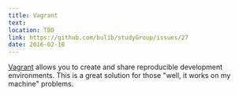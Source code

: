 ```yaml
---
title: Vagrant
text: 
location: TBD 
link: https://github.com/bulib/studyGroup/issues/27
date: 2016-02-18
---
```


[Vagrant](https://www.vagrantup.com/) allows you to create and share reproducible development environments. This is a great solution for those "well, it works on my machine" problems. 